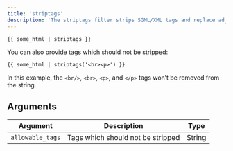 ```yaml
---
title: 'striptags'
description: 'The striptags filter strips SGML/XML tags and replace adjacent whitespace by one space.'
---
```


```canvas {% process=false %}
{{ some_html | striptags }}
```

You can also provide tags which should not be stripped:

```canvas {% process=false %}
{{ some_html | striptags('<br><p>') }}
```

In this example, the `<br/>`, `<br>`, `<p>`, and `</p>` tags won’t be removed from the string.

## Arguments

Argument         | Description                       | Type
---------------- | --------------------------------- | ------
`allowable_tags` | Tags which should not be stripped | String
